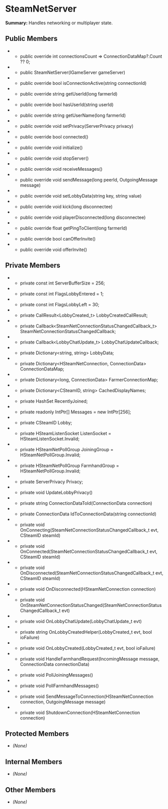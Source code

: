 # SteamNetServer

**Summary:** Handles networking or multiplayer state.

## Public Members
- - public override int connectionsCount => ConnectionDataMap?.Count ?? 0;
- - public SteamNetServer(IGameServer gameServer)
- - public override bool isConnectionActive(string connectionId)
- - public override string getUserId(long farmerId)
- - public override bool hasUserId(string userId)
- - public override string getUserName(long farmerId)
- - public override void setPrivacy(ServerPrivacy privacy)
- - public override bool connected()
- - public override void initialize()
- - public override void stopServer()
- - public override void receiveMessages()
- - public override void sendMessage(long peerId, OutgoingMessage message)
- - public override void setLobbyData(string key, string value)
- - public override void kick(long disconnectee)
- - public override void playerDisconnected(long disconnectee)
- - public override float getPingToClient(long farmerId)
- - public override bool canOfferInvite()
- - public override void offerInvite()

## Private Members
- - private const int ServerBufferSize = 256;
- - private const int FlagsLobbyEntered = 1;
- - private const int FlagsLobbyLeft = 30;
- - private CallResult<LobbyCreated_t> LobbyCreatedCallResult;
- - private Callback<SteamNetConnectionStatusChangedCallback_t> SteamNetConnectionStatusChangedCallback;
- - private Callback<LobbyChatUpdate_t> LobbyChatUpdateCallback;
- - private Dictionary<string, string> LobbyData;
- - private Dictionary<HSteamNetConnection, ConnectionData> ConnectionDataMap;
- - private Dictionary<long, ConnectionData> FarmerConnectionMap;
- - private Dictionary<CSteamID, string> CachedDisplayNames;
- - private HashSet<HSteamNetConnection> RecentlyJoined;
- - private readonly IntPtr[] Messages = new IntPtr[256];
- - private CSteamID Lobby;
- - private HSteamListenSocket ListenSocket = HSteamListenSocket.Invalid;
- - private HSteamNetPollGroup JoiningGroup = HSteamNetPollGroup.Invalid;
- - private HSteamNetPollGroup FarmhandGroup = HSteamNetPollGroup.Invalid;
- - private ServerPrivacy Privacy;
- - private void UpdateLobbyPrivacy()
- - private string ConnectionDataToId(ConnectionData connection)
- - private ConnectionData IdToConnectionData(string connectionId)
- - private void OnConnecting(SteamNetConnectionStatusChangedCallback_t evt, CSteamID steamId)
- - private void OnConnected(SteamNetConnectionStatusChangedCallback_t evt, CSteamID steamId)
- - private void OnDisconnected(SteamNetConnectionStatusChangedCallback_t evt, CSteamID steamId)
- - private void OnDisconnected(HSteamNetConnection connection)
- - private void OnSteamNetConnectionStatusChanged(SteamNetConnectionStatusChangedCallback_t evt)
- - private void OnLobbyChatUpdate(LobbyChatUpdate_t evt)
- - private string OnLobbyCreatedHelper(LobbyCreated_t evt, bool ioFailure)
- - private void OnLobbyCreated(LobbyCreated_t evt, bool ioFailure)
- - private void HandleFarmhandRequest(IncomingMessage message, ConnectionData connectionData)
- - private void PollJoiningMessages()
- - private void PollFarmhandMessages()
- - private void SendMessageToConnection(HSteamNetConnection connection, OutgoingMessage message)
- - private void ShutdownConnection(HSteamNetConnection connection)

## Protected Members
- *(None)*

## Internal Members
- *(None)*

## Other Members
- *(None)*
